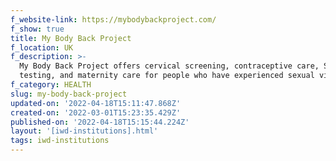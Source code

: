 ```yaml
---
f_website-link: https://mybodybackproject.com/
f_show: true
title: My Body Back Project
f_location: UK
f_description: >-
  My Body Back Project offers cervical screening, contraceptive care, STI
  testing, and maternity care for people who have experienced sexual violence.
f_category: HEALTH
slug: my-body-back-project
updated-on: '2022-04-18T15:11:47.868Z'
created-on: '2022-03-01T15:23:35.429Z'
published-on: '2022-04-18T15:15:44.224Z'
layout: '[iwd-institutions].html'
tags: iwd-institutions
---
```



